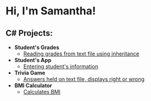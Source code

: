 <h1>Hi, I'm Samantha!</h1>


<h2>C# Projects:</h2>
  
- <b>Student's Grades</b>
  - [Reading grades from text file using inheritance](https://github.com/SamanthaSutter/Sutter_Final) 
- <b>Student's App</b>
  - [Entering student's information](https://github.com/SamanthaSutter/StudentApp) 
- <b>Trivia Game</b>
  - [Answers held on text file, displays right or wrong](https://github.com/SamanthaSutter/Sutter_TriviaGame) 
- <b>BMI Calculator</b>
  - [Calculates BMI](https://github.com/SamanthaSutter/Sutter_BMICalculator) 
      
